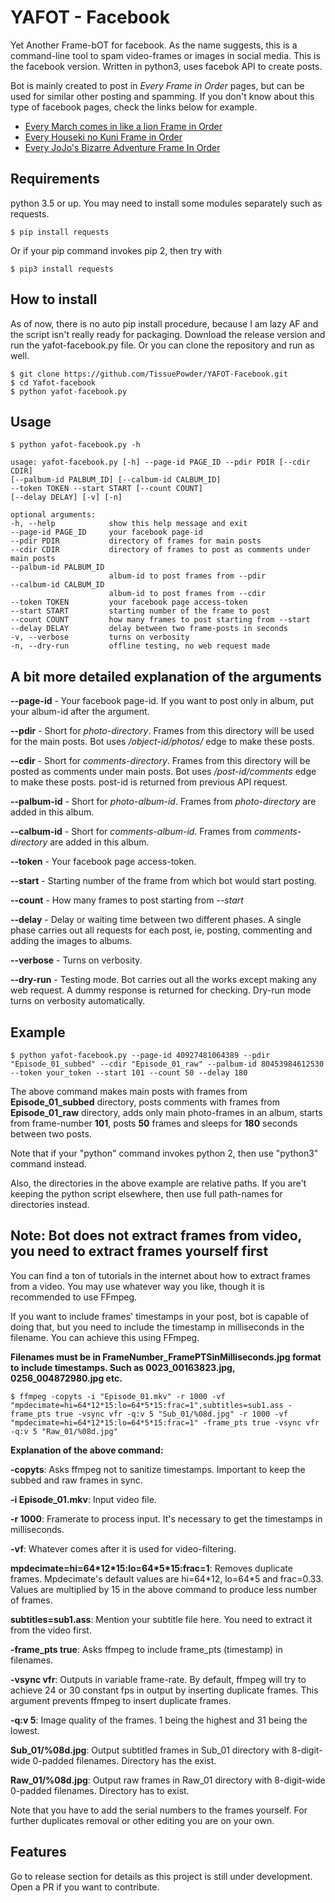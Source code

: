 # YAFOT - Facebook
Yet Another Frame-bOT for facebook. As the name suggests, this is a command-line tool to spam video-frames or images in social media. This is the facebook version. Written in python3, uses facebok API to create posts.

Bot is mainly created to post in _Every Frame in Order_ pages, but can be used for similar other posting and spamming. If you don't know about this type of facebook pages, check the links below for example.

- [Every March comes in like a lion Frame in Order](https://www.facebook.com/3gatsunolionframes)
- [Every Houseki no Kuni Frame in Order](https://www.facebook.com/hnkframes)
- [Every JoJo's Bizarre Adventure Frame In Order](https://www.facebook.com/EveryJoJoFrames)


## Requirements
python 3.5 or up. You may need to install some modules separately such as requests.
```
$ pip install requests
```
Or if your pip command invokes pip 2, then try with
```
$ pip3 install requests
```


## How to install
As of now, there is no auto pip install procedure, because I am lazy AF and the script isn't really ready for packaging. Download the release version and run the yafot-facebook.py file.
Or you can clone the repository and run as well.
```
$ git clone https://github.com/TissuePowder/YAFOT-Facebook.git
$ cd Yafot-facebook
$ python yafot-facebook.py
```


## Usage
```
$ python yafot-facebook.py -h

usage: yafot-facebook.py [-h] --page-id PAGE_ID --pdir PDIR [--cdir CDIR]
[--palbum-id PALBUM_ID] [--calbum-id CALBUM_ID]
--token TOKEN --start START [--count COUNT]
[--delay DELAY] [-v] [-n]

optional arguments:
-h, --help            show this help message and exit
--page-id PAGE_ID     your facebook page-id
--pdir PDIR           directory of frames for main posts
--cdir CDIR           directory of frames to post as comments under main posts
--palbum-id PALBUM_ID
                      album-id to post frames from --pdir
--calbum-id CALBUM_ID
                      album-id to post frames from --cdir
--token TOKEN         your facebook page access-token
--start START         starting number of the frame to post
--count COUNT         how many frames to post starting from --start
--delay DELAY         delay between two frame-posts in seconds
-v, --verbose         turns on verbosity
-n, --dry-run         offline testing, no web request made
```


## A bit more detailed explanation of the arguments
**--page-id** - Your facebook page-id. If you want to post only in album, put your album-id after the argument.

**--pdir** - Short for _photo-directory_. Frames from this directory will be used for the main posts. Bot uses _/object-id/photos/_ edge to make these posts.

**--cdir** - Short for _comments-directory_. Frames from this directory will be posted as comments under main posts. Bot uses _/post-id/comments_ edge to make these posts. post-id is returned from previous API request.

**--palbum-id** - Short for _photo-album-id_. Frames from _photo-directory_ are added in this album.

**--calbum-id** - Short for _comments-album-id_. Frames from _comments-directory_ are added in this album.

**--token** - Your facebook page access-token.

**--start** - Starting number of the frame from which bot would start posting.

**--count** - How many frames to post starting from _--start_

**--delay** - Delay or waiting time between two different phases. A single phase carries out all requests for each post, ie, posting, commenting and adding the images to albums.

**--verbose** - Turns on verbosity.

**--dry-run** - Testing mode. Bot carries out all the works except making any web request. A dummy response is returned for checking. Dry-run mode turns on verbosity automatically.


## Example
```
$ python yafot-facebook.py --page-id 40927481064389 --pdir "Episode_01_subbed" --cdir "Episode_01_raw" --palbum-id 80453984612530 --token your_token --start 101 --count 50 --delay 180
```
The above command makes main posts with frames from **Episode_01_subbed** directory, posts comments with frames from **Episode_01_raw** directory, adds only main photo-frames in an album, starts from frame-number **101**, posts **50** frames and sleeps for **180** seconds between two posts.

Note that if your "python" command invokes python 2, then use "python3" command instead.

Also, the directories in the above example are relative paths. If you are't keeping the python script elsewhere, then use full path-names for directories instead.


## Note: Bot does not extract frames from video, you need to extract frames yourself first
You can find a ton of tutorials in the internet about how to extract frames from a video. You may use whatever way you like, though it is recommended to use FFmpeg.

If you want to include frames' timestamps in your post, bot is capable of doing that, but you need to include the timestamp in milliseconds in the filename. You can achieve this using FFmpeg.

__Filenames must be in FrameNumber_FramePTSinMilliseconds.jpg format to include timestamps. Such as 0023_00163823.jpg, 0256_004872980.jpg etc.__
```
$ ffmpeg -copyts -i "Episode_01.mkv" -r 1000 -vf "mpdecimate=hi=64*12*15:lo=64*5*15:frac=1",subtitles=sub1.ass -frame_pts true -vsync vfr -q:v 5 "Sub_01/%08d.jpg" -r 1000 -vf "mpdecimate=hi=64*12*15:lo=64*5*15:frac=1" -frame_pts true -vsync vfr -q:v 5 "Raw_01/%08d.jpg"
```
**Explanation of the above command:**

**-copyts**: Asks ffmpeg not to sanitize timestamps. Important to keep the subbed and raw frames in sync.

**-i Episode_01.mkv**: Input video file.

**-r 1000**: Framerate to process input. It's necessary to get the timestamps in milliseconds.

**-vf**: Whatever comes after it is used for video-filtering.

**mpdecimate=hi=64\*12\*15:lo=64\*5\*15:frac=1**: Removes duplicate frames. Mpdecimate's default values are hi=64\*12, lo=64\*5 and frac=0.33. Values are multiplied by 15 in the above command to produce less number of frames.

**subtitles=sub1.ass**: Mention your subtitle file here. You need to extract it from the video first.

**-frame_pts true**: Asks ffmpeg to include frame_pts (timestamp) in filenames.

**-vsync vfr**: Outputs in variable frame-rate. By default, ffmpeg will try to achieve 24 or 30 constant fps in output by inserting duplicate frames. This argument prevents ffmpeg to insert duplicate frames.

**-q:v 5**: Image quality of the frames. 1 being the highest and 31 being the lowest.

**Sub_01/%08d.jpg**: Output subtitled frames in Sub_01 directory with 8-digit-wide 0-padded filenames. Directory has the exist.

**Raw_01/%08d.jpg**: Output raw frames in Raw_01 directory with 8-digit-wide 0-padded filenames. Directory has to exist.

Note that you have to add the serial numbers to the frames yourself. For further duplicates removal or other editing you are on your own.


## Features
Go to release section for details as this project is still under development. Open a PR if you want to contribute. 
